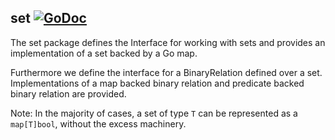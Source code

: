 ## set [![GoDoc](https://godoc.org/github.com/nlandolfi/set?status.svg)](https://godoc.org/github.com/nlandolfi/set)

The set package defines the Interface for working with sets and provides an implementation of a set backed by a Go map.

Furthermore we define the interface for a BinaryRelation defined over a set. Implementations of a map backed binary relation and predicate backed binary relation are provided.

Note: In the majority of cases, a set of type `T` can be represented as a `map[T]bool`, without the excess machinery.
